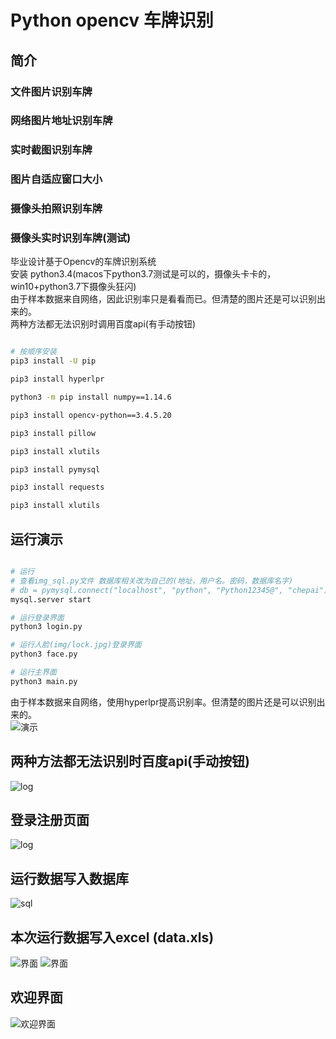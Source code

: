 # Python opencv 车牌识别
## 简介
### 文件图片识别车牌
### 网络图片地址识别车牌
### 实时截图识别车牌
### 图片自适应窗口大小
### 摄像头拍照识别车牌
### 摄像头实时识别车牌(测试)
毕业设计基于Opencv的车牌识别系统 \
安装 python3.4(macos下python3.7测试是可以的，摄像头卡卡的，win10+python3.7下摄像头狂闪) \
由于样本数据来自网络，因此识别率只是看看而已。但清楚的图片还是可以识别出来的。 \
两种方法都无法识别时调用百度api(有手动按钮)

``` bash

# 按顺序安装
pip3 install -U pip

pip3 install hyperlpr

python3 -m pip install numpy==1.14.6

pip3 install opencv-python==3.4.5.20

pip3 install pillow

pip3 install xlutils

pip3 install pymysql

pip3 install requests

pip3 install xlutils

```

## 运行演示
``` bash

# 运行
# 查看img_sql.py文件 数据库相关改为自己的(地址，用户名。密码，数据库名字)
# db = pymysql.connect("localhost", "python", "Python12345@", "chepai")
mysql.server start

# 运行登录界面
python3 login.py

# 运行人脸(img/lock.jpg)登录界面
python3 face.py

# 运行主界面
python3 main.py

```

由于样本数据来自网络，使用hyperlpr提高识别率。但清楚的图片还是可以识别出来的。  \
![演示](pic/3.png)
## 两种方法都无法识别时百度api(手动按钮)
![log](pic/api.png)
## 登录注册页面
![log](pic/log.png)
## 运行数据写入数据库
![sql](pic/sql.png)
## 本次运行数据写入excel (data.xls)
![界面](pic/1.png)
![界面](pic/4.png)
## 欢迎界面
![欢迎界面](pic/2.png)